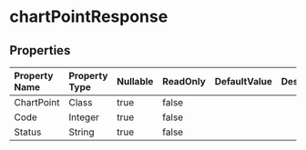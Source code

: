 # **chartPointResponse**

 

## **Properties**

| Property Name | Property Type | Nullable |  ReadOnly | DefaultValue | Description | 
| :- | :- | :- |:- |  :- | :- |
|ChartPoint|Class|true|false |  ||
|Code|Integer|true|false |  ||
|Status|String|true|false |  ||

